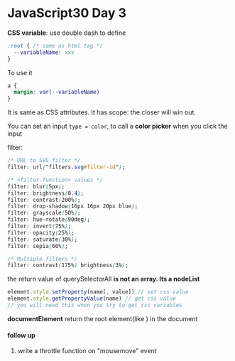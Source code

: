 # JavaScript30 Day 3

**CSS variable**: use double dash to define 

```css
:root { /* same as html tag */
  --variableName: xxx
}
```

To use it

```css
a {
  margin: var(--variableName)
}
```

 It is same as CSS attributes. It has scope: the closer will win out.



You can set an input `type = color`, to call a **color picker** when you click the input



filter: 

```css
/* URL to SVG filter */
filter: url("filters.svg#filter-id");

/* <filter-function> values */
filter: blur(5px);
filter: brightness(0.4);
filter: contrast(200%);
filter: drop-shadow(16px 16px 20px blue);
filter: grayscale(50%);
filter: hue-rotate(90deg);
filter: invert(75%);
filter: opacity(25%);
filter: saturate(30%);
filter: sepia(60%);

/* Multiple filters */
filter: contrast(175%) brightness(3%);
```



the return  value of querySelectorAll **is not an array. Its a nodeList**



```javascript
element.style.setProperty(name[, value]) // set css value
element.style.getPropertyValue(name) // get css value
// you will need this when you try to get css variables
```



**documentElement** return the root element(like <html>) in the document



#### follow up

1. write a throttle function on "mousemove" event

